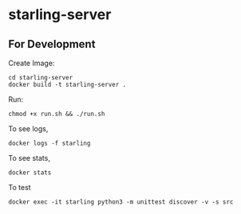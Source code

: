# starling-server

## For Development

Create Image:
```shell
cd starling-server
docker build -t starling-server .
```

Run:
```shell
chmod +x run.sh && ./run.sh
```

To see logs,
```shell
docker logs -f starling
```

To see stats,
```shell
docker stats
```

To test
```shell
docker exec -it starling python3 -m unittest discover -v -s src
```